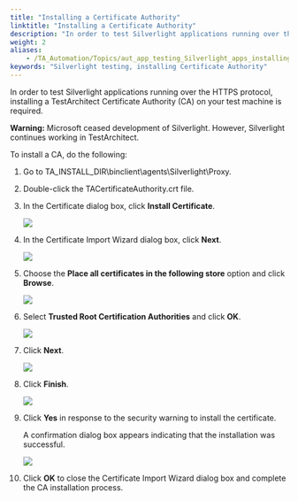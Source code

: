 ```yaml
--- 
title: "Installing a Certificate Authority"
linktitle: "Installing a Certificate Authority"
description: "In order to test Silverlight applications running over the HTTPS protocol, installing a TestArchitect Certificate Authority (CA) on your test machine is required."
weight: 2
aliases: 
    - /TA_Automation/Topics/aut_app_testing_Silverlight_apps_installing_CA.html
keywords: "Silverlight testing, installing Certificate Authority"
---
```


In order to test Silverlight applications running over the HTTPS protocol, installing a TestArchitect Certificate Authority \(CA\) on your test machine is required.

**Warning:** Microsoft ceased development of Silverlight. However, Silverlight continues working in TestArchitect.

To install a CA, do the following:

1.  Go to TA\_INSTALL\_DIR\\binclient\\agents\\Silverlight\\Proxy.

2.  Double-click the TACertificateAuthority.crt file.

3.  In the Certificate dialog box, click **Install Certificate**.

    ![](/images/TA_Automation/Images/install_CA.png)

4.  In the Certificate Import Wizard dialog box, click **Next**.

    ![](/images/TA_Automation/Images/CA_Import_Wizard_dlg.png)

5.  Choose the **Place all certificates in the following store** option and click **Browse**.

    ![](/images/TA_Automation/Images/CA_Import_Wizard_dlg_1.png)

6.  Select **Trusted Root Certification Authorities** and click **OK**.

    ![](/images/TA_Automation/Images/Select_certificate_store_dlg.png)

7.  Click **Next**.

    ![](/images/TA_Automation/Images/CA_Import_Wizard_dlg_3.png)

8.  Click **Finish**.

    ![](/images/TA_Automation/Images/CA_Import_Wizard_dlg_4.png)

9.  Click **Yes** in response to the security warning to install the certificate.

    A confirmation dialog box appears indicating that the installation was successful.

    ![](/images/TA_Automation/Images/install_CA_confirmation.png)

10. Click **OK** to close the Certificate Import Wizard dialog box and complete the CA installation process.





